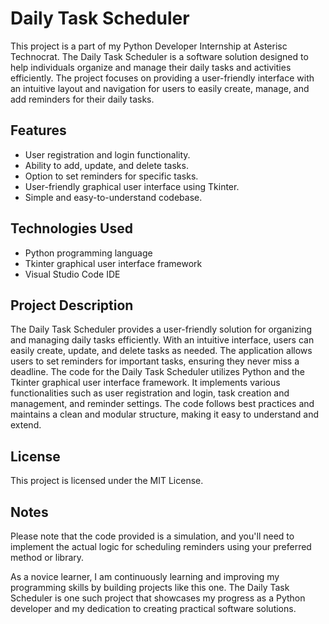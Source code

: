 # Daily Task Scheduler

This project is a part of my Python Developer Internship at Asterisc Technocrat. The Daily Task Scheduler is a software solution designed to help individuals organize and manage their daily tasks and activities efficiently. The project focuses on providing a user-friendly interface with an intuitive layout and navigation for users to easily create, manage, and add reminders for their daily tasks. 

## Features

- User registration and login functionality.
- Ability to add, update, and delete tasks.
- Option to set reminders for specific tasks.
- User-friendly graphical user interface using Tkinter.
- Simple and easy-to-understand codebase.

## Technologies Used

- Python programming language
- Tkinter graphical user interface framework
- Visual Studio Code IDE

## Project Description

The Daily Task Scheduler provides a user-friendly solution for organizing and managing daily tasks efficiently. With an intuitive interface, users can easily create, update, and delete tasks as needed. The application allows users to set reminders for important tasks, ensuring they never miss a deadline. 
The code for the Daily Task Scheduler utilizes Python and the Tkinter graphical user interface framework. It implements various functionalities such as user registration and login, task creation and management, and reminder settings. The code follows best practices and maintains a clean and modular structure, making it easy to understand and extend.

## License

This project is licensed under the MIT License.

## Notes

Please note that the code provided is a simulation, and you'll need to implement the actual logic for scheduling reminders using your preferred method or library.

As a novice learner, I am continuously learning and improving my programming skills by building projects like this one. The Daily Task Scheduler is one such project that showcases my progress as a Python developer and my dedication to creating practical software solutions.
